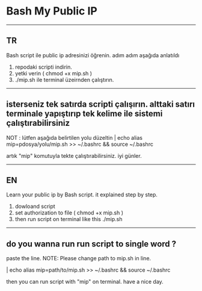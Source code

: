 # Bash My Public IP

  --------------
TR
  --------------
  Bash script ile public ip adresinizi öğrenin. adım adım aşağıda anlatıldı

  1. repodaki scripti indirin.
  2. yetki verin ( chmod +x mip.sh )
  3. ./mip.sh ile terminal üzeirnden çalıştırın.


  --------------
  isterseniz tek satırda scripti çalışırın. alttaki satırı terminale yapıştırıp tek kelime ile sistemi çalıştırabilirsiniz 
  --------------
  NOT : lütfen aşağıda belirtilen yolu düzeltin
  | echo alias mip=pdosya/yolu/mip.sh >> ~/.bashrc && source ~/.bashrc

  artık "mip" komutuyla tekte çalıştırabilirsiniz. iyi günler.

  --------------
EN
  --------------
  Learn your public ip by Bash script. it explained step by step.

  1. dowloand script
  2. set authorization to file ( chmod +x mip.sh )
  3. then run script on terminal like this ./mip.sh


  --------------
  do you wanna run run script to single word ?
  --------------
  paste the line.
  NOTE: Please change path to mip.sh in line.

  | echo alias mip=path/to/mip.sh >> ~/.bashrc && source ~/.bashrc

  then you can run script with "mip" on terminal. have a nice day.
